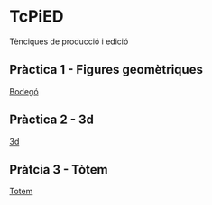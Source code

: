 # TcPiED
Tènciques de producció i edició
## Pràctica 1 - Figures geomètriques
[Bodegó](nomtreball.extensió)
## Pràctica 2 - 3d
[3d](nomtreball.extensió)
## Pràtcia 3 - Tòtem
[Totem](nomtreball.extensió)
